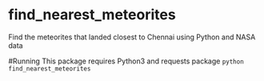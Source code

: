# find_nearest_meteorites
Find the meteorites  that landed closest to Chennai using Python and NASA data

#Running
This package requires Python3 and requests package
 `python find_nearest_meteorites`
